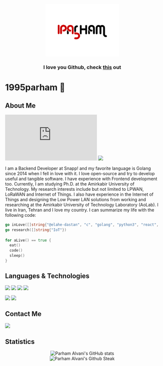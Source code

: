 <p align="center">
  <img src="https://github.com/1995parham/1995parham/raw/main/logo-lg.png"></img>
</p>

<h3 align="center">I love you Github, check <a href="https://github.blog/2021-01-05-advancing-developer-freedom-github-is-fully-available-in-iran/">this</a> out</h3>

# 1995parham 🐼

## About Me

[![GitHub release (latest by date)](https://img.shields.io/github/v/release/1995parham/1995parham.pdf?label=Resume&logo=github&style=for-the-badge)](https://github.com/1995parham/1995parham.pdf/releases/latest)
[![](https://img.shields.io/badge/-elahe.dstn-black?style=for-the-badge&label=%F0%9F%A7%A1)](https://github.com/elahe-dastan)

I am a Backend Developer at Snapp! and my favorite language is Golang since 2014 when I fell in love with it.
I love open-source and try to develop useful and tangible software. I have experience with Frontend development too.
Currently, I am studying Ph.D. at the Amirkabir University of Technology. My research interests include but not limited to LPWAN, LoRaWAN and Internet of Things.
I also have experience in the Internet of Things and designing the Low Power LAN solutions from working and researching at the Amirkabir University of Technology Laboratory (AoLab).
I live in Iran, Tehran and I love my country. I can summarize my life with the following code:

```go
go inLove([]string{"@elahe-dastan", "c", "golang", "python3", "react", "rust"})
go research([]string{"IoT"})

for aLive() == true {
  eat()
  code()
  sleep()
}
```

## Languages & Technologies

[![](https://img.shields.io/badge/-rust-orange?style=for-the-badge&logo=rust)](https://www.rust-lang.org/)
[![](https://img.shields.io/badge/-go-orange?style=for-the-badge&logo=go)](https://go.dev/)
[![](https://img.shields.io/badge/-python3-orange?style=for-the-badge&logo=python)](https://www.python.org/)
[![](https://img.shields.io/badge/-c-orange?style=for-the-badge&logo=c)](https://en.wikipedia.org/wiki/C_%28programming_language%29)

[![](https://img.shields.io/badge/-angular-green?style=for-the-badge&logo=angular)](https://angular.io/)
[![](https://img.shields.io/badge/-react-green?style=for-the-badge&logo=react)](https://reactjs.org/)

## Contact Me

[![](https://img.shields.io/badge/-pahram.alvani@gmail.com-lightgray?style=for-the-badge&logo=gmail)](mailto:parham.alvani@gmail.com)

<!--<p align="center">
  <img src="https://raw.githubusercontent.com/1995parham/1995parham/master/bernard.gif"></img>
</p>-->

## Statistics

<p align="center">
  <img src="https://github-readme-stats.vercel.app/api?username=1995parham&show_icons=true&theme=monokai" alt="Parham Alvani's GitHub stats" /><br />
  <img src="https://github-readme-streak-stats.herokuapp.com/?user=1995parham&theme=monokai" alt="Parham Alvani's Github Steak" />
</p>
